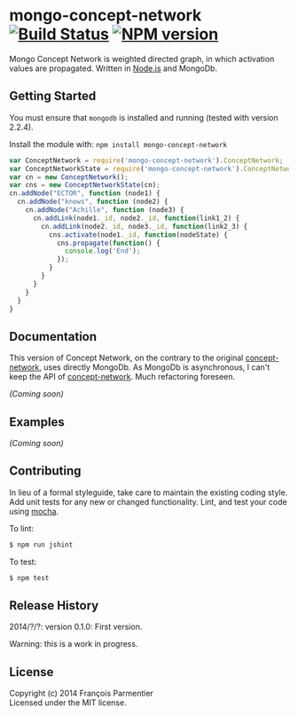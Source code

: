 # mongo-concept-network [![Build Status](https://secure.travis-ci.org/parmentf/node-mongo-concept-network.png)](http://travis-ci.org/parmentf/node-mongo-concept-network) [![NPM version](https://badge.fury.io/js/mongo-concept-network.png)](http://badge.fury.io/js/mongo-concept-network)

Mongo Concept Network is weighted directed graph, in which activation values are propagated. Written in [Node.js](http://nodejs.org) and MongoDb.

## Getting Started

You must ensure that `mongodb` is installed and running (tested with version 2.2.4).

Install the module with: `npm install mongo-concept-network`

```javascript
var ConceptNetwork = require('mongo-concept-network').ConceptNetwork;
var ConceptNetworkState = require('mongo-concept-network').ConceptNetworkState;
var cn = new ConceptNetwork();
var cns = new ConceptNetworkState(cn);
cn.addNode("ECTOR", function (node1) {
  cn.addNode("knows", function (node2) {
    cn.addNode("Achille", function (node3) {
      cn.addLink(node1._id, node2._id, function(link1_2) {
        cn.addLink(node2._id, node3._id, function(link2_3) {
          cns.activate(node1._id, function(nodeState) {
            cns.propagate(function() {
              console.log('End');
            });
          }
        }
      }
    }
  }
}
```

## Documentation

This version of Concept Network, on the contrary to the original [concept-network](https://github.com/parmentf/node-concept-network), uses directly MongoDb.
As MongoDb is asynchronous, I can't keep the API of [concept-network](https://github.com/parmentf/node-concept-network).
Much refactoring foreseen.

_(Coming soon)_

## Examples
_(Coming soon)_

## Contributing
In lieu of a formal styleguide, take care to maintain the existing coding style. Add unit tests for any new or changed functionality. Lint, and test your code using [mocha](http://mochajs.org/).

To lint:

```bash
$ npm run jshint
```

To test:

```bash
$ npm test
```

## Release History

2014/?/?: version 0.1.0: First version.

Warning: this is a work in progress.

## License
Copyright (c) 2014 François Parmentier  
Licensed under the MIT license.
